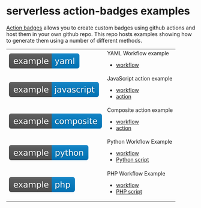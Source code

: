 # serverless action-badges  examples

[Action badges](https://github.com/action-badges/core) allows you to create custom badges using github actions and host them in your own github repo. This repo hosts examples showing how to generate them using a number of different methods.

<table>
  <tr>
    <td>
      <img alt="YAML Workflow" src="https://raw.githubusercontent.com/action-badges/examples/badges/.badges/main/yaml-example.svg" />
    </td>
    <td>
      YAML Workflow example
      <ul>
        <li>
          <a href="https://github.com/action-badges/examples/blob/main/.github/workflows/yaml-workflow.yaml">
          workflow
          </a>
        </li>
      </ul>
    </td>
  </tr>
  <tr>
    <td>
      <img alt="JS Action" src="https://raw.githubusercontent.com/action-badges/examples/badges/.badges/main/js-example.svg" />
    </td>
    <td>
      JavaScript action example<br />
      <ul>
        <li>
          <a href="https://github.com/action-badges/examples/blob/main/.github/workflows/js-action.yaml">
          workflow
          </a>
        </li>
        <li><a href="https://github.com/action-badges/examples/tree/main/.github/actions/example-js-action">action</a></li>
      </ul>
    </td>
  </tr>
  <tr>
    <td>
      <img alt="Composite Action" src="https://raw.githubusercontent.com/action-badges/examples/badges/.badges/main/composite-example.svg" />
    </td>
    <td>
      Composite action example<br />
      <ul>
        <li>
          <a href="https://github.com/action-badges/examples/blob/main/.github/workflows/composite-action.yml">
          workflow
          </a>
        </li>
        <li><a href="https://github.com/action-badges/examples/tree/main/.github/actions/example-composite-action">action</a></li>
      </ul>
    </td>
  </tr>
  <tr>
    <td>
      <img alt="Python Workflow" src="https://raw.githubusercontent.com/action-badges/examples/badges/.badges/main/python-example.svg" />
    </td>
    <td>
      Python Workflow Example
      <ul>
        <li>
          <a href="https://github.com/action-badges/examples/blob/main/.github/workflows/python-workflow.yaml">
          workflow
          </a>
        </li>
        <li>
          <a href="https://github.com/action-badges/examples/blob/main/python_example.py">
          Python script
          </a>
        </li>
      </ul>
    </td>
  </tr>
  <tr>
    <td>
      <img alt="PHP Workflow" src="https://raw.githubusercontent.com/action-badges/examples/badges/.badges/main/php-example.svg" />
    </td>
    <td>
      PHP Workflow Example
      <ul>
        <li>
          <a href="https://github.com/action-badges/examples/blob/main/.github/workflows/php-workflow.yaml">
          workflow
          </a>
        </li>
        <li>
          <a href="https://github.com/action-badges/examples/blob/main/php_example.php">
          PHP script
          </a>
        </li>
      </ul>
    </td>
  </tr>
</table>
